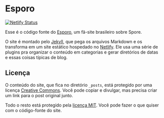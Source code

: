 # Esporo

[![Netlify Status](https://api.netlify.com/api/v1/badges/8be95310-9943-468d-8f44-5adfe2a75b65/deploy-status)](https://app.netlify.com/sites/esporo/deploys)

Esse é o código fonte do [Esporo](https://esporo.net/), um fã-site brasileiro sobre Spore.

O site é montado pelo [Jekyll](https://jekyllrb.com/), que pega os arquivos Markdown e os transforma em um site estático hospedado no [Netlify](https://www.netlify.com/). Ele usa uma série de plugins pra organizar o conteúdo em categorias e gerar diretórios de datas e essas coisas típicas de blog.

## Licença

O conteúdo do site, que fica no diretório `_posts`, está protegido por uma licença [Creative Commons](https://creativecommons.org/licenses/by-nc-sa/4.0/). Você pode copiar e divulgar, mas precisa criar um link para o post original junto.

Todo o resto está protegido pela [licença MIT](https://github.com/esporo/www/blob/master/LICENSE.txt). Você pode fazer o que quiser com o código-fonte do site.

